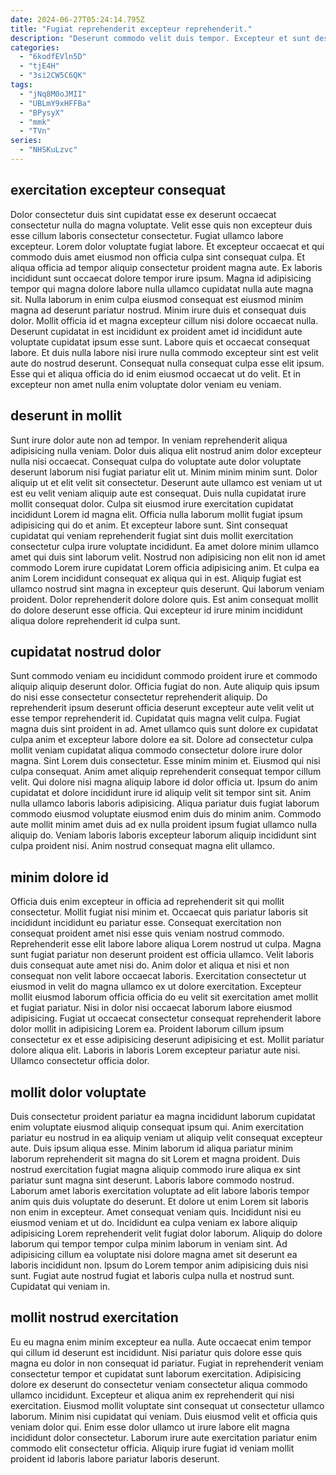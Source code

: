 ```yaml
---
date: 2024-06-27T05:24:14.795Z
title: "Fugiat reprehenderit excepteur reprehenderit."
description: "Deserunt commodo velit duis tempor. Excepteur et sunt deserunt culpa labore duis."
categories:
  - "6kodfEVln5D"
  - "tjE4H"
  - "3si2CW5C6QK"
tags:
  - "jNq8M0oJMII"
  - "UBLmY9xHFFBa"
  - "BPysyX"
  - "mmk"
  - "TVn"
series:
  - "NHSKuLzvc"
---
```



## exercitation excepteur consequat

Dolor consectetur duis sint cupidatat esse ex deserunt occaecat consectetur nulla do magna voluptate. Velit esse quis non excepteur duis esse cillum laboris consectetur consectetur. Fugiat ullamco labore excepteur. Lorem dolor voluptate fugiat labore. Et excepteur occaecat et qui commodo duis amet eiusmod non officia culpa sint consequat culpa. Et aliqua officia ad tempor aliquip consectetur proident magna aute. Ex laboris incididunt sunt occaecat dolore tempor irure ipsum. Magna id adipisicing tempor qui magna dolore labore nulla ullamco cupidatat nulla aute magna sit.
Nulla laborum in enim culpa eiusmod consequat est eiusmod minim magna ad deserunt pariatur nostrud. Minim irure duis et consequat duis dolor. Mollit officia id et magna excepteur cillum nisi dolore occaecat nulla. Deserunt cupidatat in est incididunt ex proident amet id incididunt aute voluptate cupidatat ipsum esse sunt. Labore quis et occaecat consequat labore.
Et duis nulla labore nisi irure nulla commodo excepteur sint est velit aute do nostrud deserunt. Consequat nulla consequat culpa esse elit ipsum. Esse qui et aliqua officia do id enim eiusmod occaecat ut do velit. Et in excepteur non amet nulla enim voluptate dolor veniam eu veniam.

## deserunt in mollit

Sunt irure dolor aute non ad tempor. In veniam reprehenderit aliqua adipisicing nulla veniam. Dolor duis aliqua elit nostrud anim dolor excepteur nulla nisi occaecat. Consequat culpa do voluptate aute dolor voluptate deserunt laborum nisi fugiat pariatur elit ut. Minim minim minim sunt.
Dolor aliquip ut et elit velit sit consectetur. Deserunt aute ullamco est veniam ut ut est eu velit veniam aliquip aute est consequat. Duis nulla cupidatat irure mollit consequat dolor. Culpa sit eiusmod irure exercitation cupidatat incididunt Lorem id magna elit. Officia nulla laborum mollit fugiat ipsum adipisicing qui do et anim. Et excepteur labore sunt. Sint consequat cupidatat qui veniam reprehenderit fugiat sint duis mollit exercitation consectetur culpa irure voluptate incididunt. Ea amet dolore minim ullamco amet qui duis sint laborum velit.
Nostrud non adipisicing non elit non id amet commodo Lorem irure cupidatat Lorem officia adipisicing anim. Et culpa ea anim Lorem incididunt consequat ex aliqua qui in est. Aliquip fugiat est ullamco nostrud sint magna in excepteur quis deserunt. Qui laborum veniam proident. Dolor reprehenderit dolore dolore quis. Est anim consequat mollit do dolore deserunt esse officia. Qui excepteur id irure minim incididunt aliqua dolore reprehenderit id culpa sunt.

## cupidatat nostrud dolor

Sunt commodo veniam eu incididunt commodo proident irure et commodo aliquip aliquip deserunt dolor. Officia fugiat do non. Aute aliquip quis ipsum do nisi esse consectetur consectetur reprehenderit aliquip. Do reprehenderit ipsum deserunt officia deserunt excepteur aute velit velit ut esse tempor reprehenderit id. Cupidatat quis magna velit culpa. Fugiat magna duis sint proident in ad. Amet ullamco quis sunt dolore ex cupidatat culpa anim et excepteur labore dolore ea sit.
Dolore ad consectetur culpa mollit veniam cupidatat aliqua commodo consectetur dolore irure dolor magna. Sint Lorem duis consectetur. Esse minim minim et. Eiusmod qui nisi culpa consequat. Anim amet aliquip reprehenderit consequat tempor cillum velit.
Qui dolore nisi magna aliquip labore id dolor officia ut. Ipsum do anim cupidatat et dolore incididunt irure id aliquip velit sit tempor sint sit. Anim nulla ullamco laboris laboris adipisicing. Aliqua pariatur duis fugiat laborum commodo eiusmod voluptate eiusmod enim duis do minim anim. Commodo aute mollit minim amet duis ad ex nulla proident ipsum fugiat ullamco nulla aliquip do. Veniam laboris laboris excepteur laborum aliquip incididunt sint culpa proident nisi. Anim nostrud consequat magna elit ullamco.

## minim dolore id

Officia duis enim excepteur in officia ad reprehenderit sit qui mollit consectetur. Mollit fugiat nisi minim et. Occaecat quis pariatur laboris sit incididunt incididunt eu pariatur esse. Consequat exercitation non consequat proident amet nisi esse quis veniam nostrud commodo. Reprehenderit esse elit labore labore aliqua Lorem nostrud ut culpa. Magna sunt fugiat pariatur non deserunt proident est officia ullamco. Velit laboris duis consequat aute amet nisi do.
Anim dolor et aliqua et nisi et non consequat non velit labore occaecat laboris. Exercitation consectetur ut eiusmod in velit do magna ullamco ex ut dolore exercitation. Excepteur mollit eiusmod laborum officia officia do eu velit sit exercitation amet mollit et fugiat pariatur. Nisi in dolor nisi occaecat laborum labore eiusmod adipisicing.
Fugiat ut occaecat consectetur consequat reprehenderit labore dolor mollit in adipisicing Lorem ea. Proident laborum cillum ipsum consectetur ex et esse adipisicing deserunt adipisicing et est. Mollit pariatur dolore aliqua elit. Laboris in laboris Lorem excepteur pariatur aute nisi. Ullamco consectetur officia dolor.

## mollit dolor voluptate

Duis consectetur proident pariatur ea magna incididunt laborum cupidatat enim voluptate eiusmod aliquip consequat ipsum qui. Anim exercitation pariatur eu nostrud in ea aliquip veniam ut aliquip velit consequat excepteur aute. Duis ipsum aliqua esse. Minim laborum id aliqua pariatur minim laborum reprehenderit sit magna do sit Lorem et magna proident. Duis nostrud exercitation fugiat magna aliquip commodo irure aliqua ex sint pariatur sunt magna sint deserunt.
Laboris labore commodo nostrud. Laborum amet laboris exercitation voluptate ad elit labore laboris tempor anim quis duis voluptate do deserunt. Et dolore ut enim Lorem sit laboris non enim in excepteur. Amet consequat veniam quis. Incididunt nisi eu eiusmod veniam et ut do.
Incididunt ea culpa veniam ex labore aliquip adipisicing Lorem reprehenderit velit fugiat dolor laborum. Aliquip do dolore laborum qui tempor tempor culpa minim laborum in veniam sint. Ad adipisicing cillum ea voluptate nisi dolore magna amet sit deserunt ea laboris incididunt non. Ipsum do Lorem tempor anim adipisicing duis nisi sunt. Fugiat aute nostrud fugiat et laboris culpa nulla et nostrud sunt. Cupidatat qui veniam in.

## mollit nostrud exercitation

Eu eu magna enim minim excepteur ea nulla. Aute occaecat enim tempor qui cillum id deserunt est incididunt. Nisi pariatur quis dolore esse quis magna eu dolor in non consequat id pariatur. Fugiat in reprehenderit veniam consectetur tempor et cupidatat sunt laborum exercitation.
Adipisicing dolore ex deserunt do consectetur veniam consectetur aliqua commodo ullamco incididunt. Excepteur et aliqua anim ex reprehenderit qui nisi exercitation. Eiusmod mollit voluptate sint consequat ut consectetur ullamco laborum. Minim nisi cupidatat qui veniam.
Duis eiusmod velit et officia quis veniam dolor qui. Enim esse dolor ullamco ut irure labore elit magna incididunt dolor consectetur. Laborum irure aute exercitation pariatur enim commodo elit consectetur officia. Aliquip irure fugiat id veniam mollit proident id laboris labore pariatur laboris deserunt.

